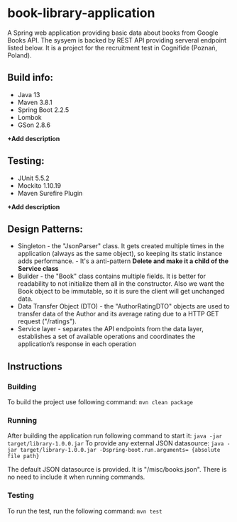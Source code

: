 # book-library-application
A Spring web application providing basic data about books from Google Books API. The sysyem is backed by REST API providing serveral endpoint listed below.
It is a project for the recruitment test in Cognifide (Poznań, Poland).

## Build info:
  - Java 13
  - Maven 3.8.1
  - Spring Boot 2.2.5
  - Lombok
  - GSon 2.8.6
  
**+Add description**

## Testing:
  - JUnit 5.5.2
  - Mockito 1.10.19
  - Maven Surefire Plugin
  
**+Add description**
  
## Design Patterns:
  - Singleton - the "JsonParser" class. It gets created multiple times in the application (always as the same object), so keeping its static instance adds performance. - It's a anti-pattern **Delete and make it a child of the Service class**
  - Builder - the "Book" class contains multiple fields. It is better for readability to not initialize them all in the constructor. Also we want the Book object to be immutable, so it is sure the client will get unchanged data.
  - Data Transfer Object (DTO) - the "AuthorRatingDTO" objects are used to transfer data of the Author and its average rating due to a HTTP GET request ("/ratings").
  - Service layer - separates the API endpoints from the data layer, establishes a set of available operations and coordinates the application’s response in each operation

## Instructions
### Building 
 To build the project use following command: `mvn clean package`
### Running 
 After building the application run following command to start it: `java -jar target/library-1.0.0.jar`
 To provide any external JSON datasource: `java -jar target/library-1.0.0.jar -Dspring-boot.run.arguments= {absolute file path}`
 
 The default JSON datasource is provided. It is "/misc/books.json". There is no need to include it when running commands.
### Testing
 To run the test, run the following command: `mvn test`


  
